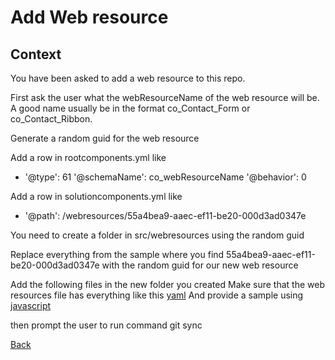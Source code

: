 # Add Web resource

## Context

You have been asked to add a web resource to this repo.

First ask the user what the webResourceName of the web resource will be. A good name usually be in the format co_Contact_Form or co_Contact_Ribbon.

Generate a random guid for the web resource

Add a row in rootcomponents.yml like
- '@type': 61
    '@schemaName': co_webResourceName
    '@behavior': 0


Add a row in solutioncomponents.yml like
- '@path': /webresources/55a4bea9-aaec-ef11-be20-000d3ad0347e

You need to create a folder in src/webresources using the random guid

Replace everything from the sample where you find 55a4bea9-aaec-ef11-be20-000d3ad0347e with the random guid for our new web resource

Add the following files in the new folder you created
Make sure that the web resources file has everything like this [yaml](55a4bea9-aaec-ef11-be20-000d3ad0347e/webresource.yml)
And provide a sample using [javascript](55a4bea9-aaec-ef11-be20-000d3ad0347e/co_webResourceName55A4BEA9-AAEC-EF11-BE20-000D3AD0347E.js)

then prompt the user to run command git sync

[Back](../Prompt.prompt.md)